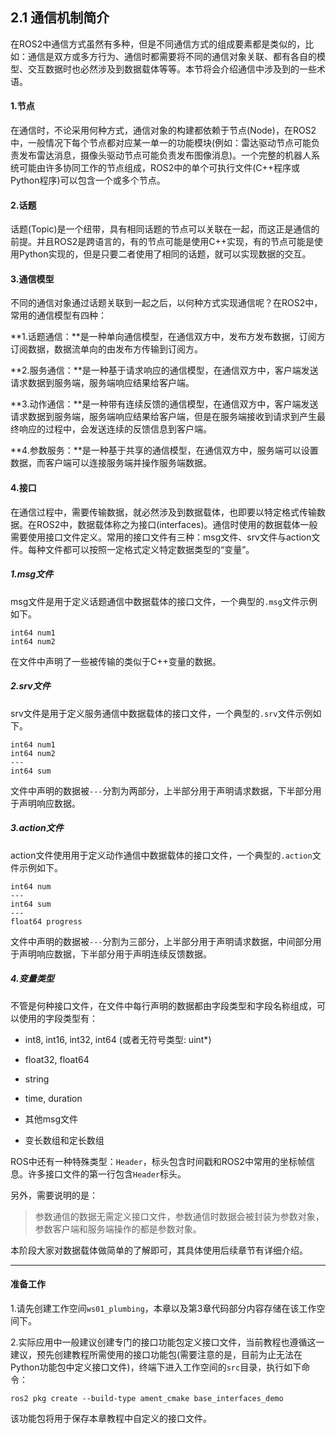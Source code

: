 ## 2.1 通信机制简介

在ROS2中通信方式虽然有多种，但是不同通信方式的组成要素都是类似的，比如：通信是双方或多方行为、通信时都需要将不同的通信对象关联、都有各自的模型、交互数据时也必然涉及到数据载体等等。本节将会介绍通信中涉及到的一些术语。

#### 1.节点

在通信时，不论采用何种方式，通信对象的构建都依赖于节点\(Node\)，在ROS2中，一般情况下每个节点都对应某一单一的功能模块\(例如：雷达驱动节点可能负责发布雷达消息，摄像头驱动节点可能负责发布图像消息\)。一个完整的机器人系统可能由许多协同工作的节点组成，ROS2中的单个可执行文件\(C++程序或Python程序\)可以包含一个或多个节点。

#### 2.话题

话题\(Topic\)是一个纽带，具有相同话题的节点可以关联在一起，而这正是通信的前提。并且ROS2是跨语言的，有的节点可能是使用C++实现，有的节点可能是使用Python实现的，但是只要二者使用了相同的话题，就可以实现数据的交互。

#### 3.通信模型

不同的通信对象通过话题关联到一起之后，以何种方式实现通信呢？在ROS2中，常用的通信模型有四种：

**1.话题通信：**是一种单向通信模型，在通信双方中，发布方发布数据，订阅方订阅数据，数据流单向的由发布方传输到订阅方。

**2.服务通信：**是一种基于请求响应的通信模型，在通信双方中，客户端发送请求数据到服务端，服务端响应结果给客户端。

**3.动作通信：**是一种带有连续反馈的通信模型，在通信双方中，客户端发送请求数据到服务端，服务端响应结果给客户端，但是在服务端接收到请求到产生最终响应的过程中，会发送连续的反馈信息到客户端。

**4.参数服务：**是一种基于共享的通信模型，在通信双方中，服务端可以设置数据，而客户端可以连接服务端并操作服务端数据。

#### 4.接口

在通信过程中，需要传输数据，就必然涉及到数据载体，也即要以特定格式传输数据。在ROS2中，数据载体称之为接口\(interfaces\)。通信时使用的数据载体一般需要使用接口文件定义。常用的接口文件有三种：msg文件、srv文件与action文件。每种文件都可以按照一定格式定义特定数据类型的“变量”。

##### 1.msg文件

msg文件是用于定义话题通信中数据载体的接口文件，一个典型的`.msg`文件示例如下。

```
int64 num1
int64 num2
```

在文件中声明了一些被传输的类似于C++变量的数据。

##### 2.srv文件

srv文件是用于定义服务通信中数据载体的接口文件，一个典型的`.srv`文件示例如下。

```
int64 num1
int64 num2
---
int64 sum
```

文件中声明的数据被`---`分割为两部分，上半部分用于声明请求数据，下半部分用于声明响应数据。

##### 3.action文件

action文件使用用于定义动作通信中数据载体的接口文件，一个典型的`.action`文件示例如下。

```
int64 num
---
int64 sum
---
float64 progress
```

文件中声明的数据被`---`分割为三部分，上半部分用于声明请求数据，中间部分用于声明响应数据，下半部分用于声明连续反馈数据。

##### 4.变量类型

不管是何种接口文件，在文件中每行声明的数据都由字段类型和字段名称组成，可以使用的字段类型有：

* int8, int16, int32, int64 \(或者无符号类型: uint\*\)

* float32, float64

* string

* time, duration

* 其他msg文件

* 变长数组和定长数组

ROS中还有一种特殊类型：`Header`，标头包含时间戳和ROS2中常用的坐标帧信息。许多接口文件的第一行包含`Header`标头。

另外，需要说明的是：

> 参数通信的数据无需定义接口文件，参数通信时数据会被封装为参数对象，参数客户端和服务端操作的都是参数对象。

本阶段大家对数据载体做简单的了解即可，其具体使用后续章节有详细介绍。

---

#### 准备工作

1.请先创建工作空间`ws01_plumbing`，本章以及第3章代码部分内容存储在该工作空间下。

2.实际应用中一般建议创建专门的接口功能包定义接口文件，当前教程也遵循这一建议，预先创建教程所需使用的接口功能包\(需要注意的是，目前为止无法在Python功能包中定义接口文件\)，终端下进入工作空间的`src`目录，执行如下命令：

```
ros2 pkg create --build-type ament_cmake base_interfaces_demo
```

该功能包将用于保存本章教程中自定义的接口文件。

